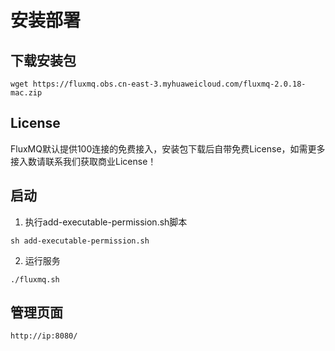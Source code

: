 # 安装部署

## 下载安装包
```shell
wget https://fluxmq.obs.cn-east-3.myhuaweicloud.com/fluxmq-2.0.18-mac.zip
```
## License
FluxMQ默认提供100连接的免费接入，安装包下载后自带免费License，如需更多接入数请联系我们获取商业License！

## 启动
1. 执行add-executable-permission.sh脚本
```shell
sh add-executable-permission.sh
```
2. 运行服务

```shell
./fluxmq.sh
```

## 管理页面
```shell
http://ip:8080/
```